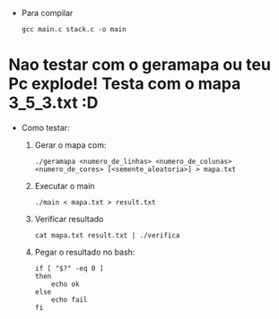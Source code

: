 * Para compilar

    ```gcc main.c stack.c -o main```

# Nao testar com o geramapa ou teu Pc explode! Testa com o mapa 3_5_3.txt :D

* Como testar:

    1. Gerar o mapa com:

        ```./geramapa <numero_de_linhas> <numero_de_colunas> <numero_de_cores> [<semente_aleatoria>] > mapa.txt```

    2. Executar o main

        ```./main < mapa.txt > result.txt```

    3. Verificar resultado

        ```cat mapa.txt result.txt | ./verifica```

    4. Pegar o resultado no bash:

        ```
        if [ "$?" -eq 0 ]
        then
            echo ok
        else
            echo fail
        fi
        ```